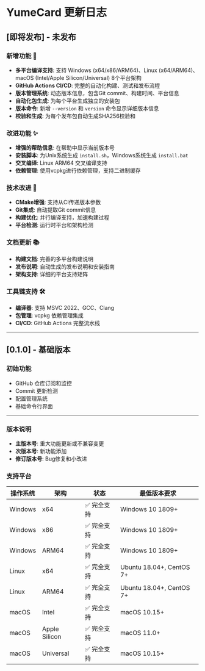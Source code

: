 # YumeCard 更新日志

## [即将发布] - 未发布

### 新增功能 🚀

- **多平台编译支持**: 支持 Windows (x64/x86/ARM64)、Linux (x64/ARM64)、macOS (Intel/Apple Silicon/Universal) 8个平台架构
- **GitHub Actions CI/CD**: 完整的自动化构建、测试和发布流程
- **版本管理系统**: 动态版本信息，包含Git commit、构建时间、平台信息
- **自动化包生成**: 为每个平台生成独立的安装包
- **版本命令**: 新增 `--version` 和 `version` 命令显示详细版本信息
- **校验和生成**: 为每个发布包自动生成SHA256校验和

### 改进功能 ✨

- **增强的帮助信息**: 在帮助中显示当前版本号
- **安装脚本**: 为Unix系统生成 `install.sh`，Windows系统生成 `install.bat`
- **交叉编译**: Linux ARM64 交叉编译支持
- **依赖管理**: 使用vcpkg进行依赖管理，支持二进制缓存

### 技术改进 🔧

- **CMake增强**: 支持从CI传递版本参数
- **Git集成**: 自动提取Git commit信息
- **构建优化**: 并行编译支持，加速构建过程
- **平台检测**: 运行时平台和架构检测

### 文档更新 📚

- **构建文档**: 完善的多平台构建说明
- **发布说明**: 自动生成的发布说明和安装指南
- **架构支持**: 详细的平台支持矩阵

### 工具链支持 🛠️

- **编译器**: 支持 MSVC 2022、GCC、Clang
- **包管理**: vcpkg 依赖管理集成
- **CI/CD**: GitHub Actions 完整流水线

---

## [0.1.0] - 基础版本

### 初始功能

- GitHub 仓库订阅和监控
- Commit 更新检测
- 配置管理系统
- 基础命令行界面

---

### 版本说明

- **主版本号**: 重大功能更新或不兼容变更
- **次版本号**: 新功能添加
- **修订版本号**: Bug修复和小改进

### 支持平台

| 操作系统    | 架构            | 状态     | 最低版本要求                   |
|---------|---------------|--------|--------------------------|
| Windows | x64           | ✅ 完全支持 | Windows 10 1809+         |
| Windows | x86           | ✅ 完全支持 | Windows 10 1809+         |
| Windows | ARM64         | ✅ 完全支持 | Windows 10 1809+         |
| Linux   | x64           | ✅ 完全支持 | Ubuntu 18.04+, CentOS 7+ |
| Linux   | ARM64         | ✅ 完全支持 | Ubuntu 18.04+, CentOS 7+ |
| macOS   | Intel         | ✅ 完全支持 | macOS 10.15+             |
| macOS   | Apple Silicon | ✅ 完全支持 | macOS 11.0+              |
| macOS   | Universal     | ✅ 完全支持 | macOS 10.15+             |
